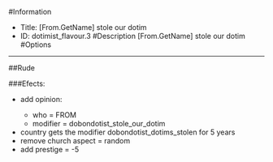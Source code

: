 #Information
 - Title: [From.GetName] stole our dotim
 - ID: dotimist_flavour.3
#Description
[From.GetName] stole our dotim
#Options

___
##Rude

###Efects:<ul><li>add opinion:</li><ul><li>who = FROM</li><li>modifier = dobondotist_stole_our_dotim</li></ul><li>country gets the modifier dobondotist_dotims_stolen for 5 years</li><li>remove church aspect = random</li><li>add prestige = -5</li></ul>
